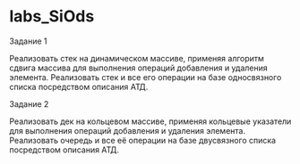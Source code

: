 # labs_SiOds

Задание 1

Реализовать стек на динамическом массиве, применяя алгоритм сдвига массива для выполнения операций добавления и удаления элемента.
Реализовать стек и все его операции на базе односвязного списка посредством описания АТД.

Задание 2

Реализовать дек на кольцевом массиве, применяя кольцевые указатели для выполнения операций добавления и удаления элемента.
Реализовать очередь и все её операции на базе двусвязного списка посредством описания АТД.
